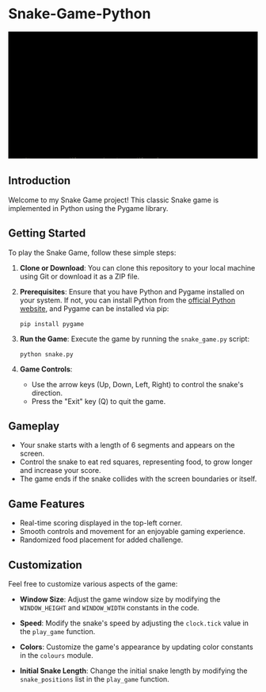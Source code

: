 # Snake-Game-Python

![Snake Game](gameplay.gif)

## Introduction

Welcome to my Snake Game project! This classic Snake game is implemented in Python using the Pygame library.

## Getting Started

To play the Snake Game, follow these simple steps:

1. **Clone or Download**: You can clone this repository to your local machine using Git or download it as a ZIP file.

2. **Prerequisites**: Ensure that you have Python and Pygame installed on your system. If not, you can install Python from the [official Python website](https://www.python.org/downloads/), and Pygame can be installed via pip:

   ```shell
   pip install pygame
   ```

3. **Run the Game**: Execute the game by running the `snake_game.py` script:

   ```shell
   python snake.py
   ```

4. **Game Controls**:
   - Use the arrow keys (Up, Down, Left, Right) to control the snake's direction.
   - Press the "Exit" key (Q) to quit the game.

## Gameplay

- Your snake starts with a length of 6 segments and appears on the screen.
- Control the snake to eat red squares, representing food, to grow longer and increase your score.
- The game ends if the snake collides with the screen boundaries or itself.

## Game Features

- Real-time scoring displayed in the top-left corner.
- Smooth controls and movement for an enjoyable gaming experience.
- Randomized food placement for added challenge.

## Customization

Feel free to customize various aspects of the game:

- **Window Size**: Adjust the game window size by modifying the `WINDOW_HEIGHT` and `WINDOW_WIDTH` constants in the code.

- **Speed**: Modify the snake's speed by adjusting the `clock.tick` value in the `play_game` function.

- **Colors**: Customize the game's appearance by updating color constants in the `colours` module.

- **Initial Snake Length**: Change the initial snake length by modifying the `snake_positions` list in the `play_game` function.
